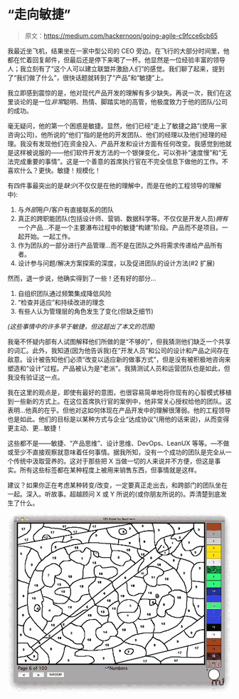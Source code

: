 # “走向敏捷”

> 原文：<https://medium.com/hackernoon/going-agile-c9fcce6cb65>

我最近坐飞机，结果坐在一家中型公司的 CEO 旁边。在飞行的大部分时间里，他都在忙着回复邮件，但最后还是停下来喝了一杯。他显然是一位经验丰富的领导人；我立刻有了“这个人可以建立联盟并激励人们”的感觉。我们聊了起来，提到了“我们做了什么”，很快话题就转到了“产品”和“敏捷”上。

我立即感到震惊的是，他对现代产品开发的理解有多少缺失。再说一次，我们在这里谈论的是一位*非常*聪明、热情、脚踏实地的高管，他极度致力于他的团队/公司的成功。

毫无疑问，他的第一个困惑是敏捷。显然，他们已经“走上了敏捷之路”(使用一家咨询公司)，他所说的“他们”指的是他的开发团队、他们的经理以及他们经理的经理。我没有发现他们在资金投入、产品开发和设计方面有任何改变。我感觉到他就是这样被说服的——他们软件开发方法的一个银弹变化，可以弥补“速度慢”和“无法完成重要的事情”。这是一个善意的首席执行官在不完全信息下做他的工作。不喜欢什么？更快。敏捷！规模化！

有四件事最突出的是*缺少*(不仅仅是在他的理解中，而是在他的工程领导的理解中):

1.  与*外部*用户/客户有直接联系的团队
2.  真正的跨职能团队(包括设计师、营销、数据科学等。不仅仅是开发人员)*拥有*一个产品…不是一个主要瀑布过程中的敏捷“构建”阶段。产品而不是项目。一起开始。一起工作。
3.  作为团队的一部分进行产品管理…而不是在团队之外将需求传递给产品所有者。
4.  设计参与问题/解决方案探索的深度，以及促进团队的设计方法(#2 扩展)

然而，退一步说，他确实得到了一些！还有好的部分…

1.  自组织团队通过频繁集成降低风险
2.  “检查并适应”和持续改进的理念
3.  有些人认为管理层的角色发生了变化(但缺乏细节)

*(这些事情中的许多早于敏捷，但这超出了本文的范围)*

我毫不怀疑内部有人试图解释他们所做的是“不够的”，但我猜测他们缺乏一个共享的词汇。此外，我知道(因为他告诉我)在“开发人员”和公司的设计和产品之间存在敌意。设计被告知他们必须“改变以适应新的做事方式”，但是没有被积极地咨询来塑造和“设计”过程。产品被认为是“老派”。我猜测试人员和运营团队也是如此，但我没有验证这一点。

我在这里的观点是，即使有最好的意图，也很容易简单地将你现有的心智模式移植到一些新的方式上。在这位首席执行官的案例中，他非常关心授权给他的团队。这表明…他真的在乎。但他对这如何体现在产品开发中的理解很薄弱。他的工程领导也是如此。他们的目标是以某种方式与企业“达成协议”(用他的话来说)，从而变得更主动、更…敏捷！

这些都不是——敏捷、“产品思维”、设计思维、DevOps、LeanUX 等等。—不做或至少不直接观察就意味着任何事情。据我所知，没有一个成功的团队是完全从一个传统中汲取营养的。这对于那些把 X 当做一切的人来说并不方便，但这是事实。所有这些标签都在某种程度上被用来销售东西，但事情就是这样。

建议？如果你正在考虑某种转变/改变，一定要真正走出去，和跨部门的团队坐在一起。深入。听故事。超越顾问 X 或 Y 所说的(或你朋友所说的)。弄清楚到底发生了什么。

![](img/1814e76d99b214f0a4645d9db3399887.png)